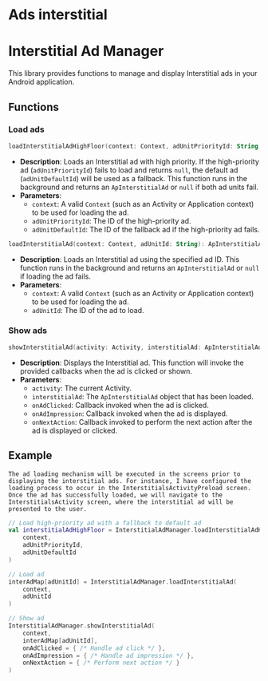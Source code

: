 #  Ads interstitial
# Interstitial Ad Manager

This library provides functions to manage and display Interstitial ads in your Android application.

## Functions

### Load ads
``` kotlin
loadInterstitialAdHighFloor(context: Context, adUnitPriorityId: String, adUnitDefaultId: String): ApInterstitialAd?
```
- **Description**: Loads an Interstitial ad with high priority. If the high-priority ad (`adUnitPriorityId`) fails to load and returns `null`, the default ad (`adUnitDefaultId`) will be used as a fallback. This function runs in the background and returns an `ApInterstitialAd` or `null` if both ad units fail.
- **Parameters**:
    - `context`: A valid `Context` (such as an Activity or Application context) to be used for loading the ad.
    - `adUnitPriorityId`: The ID of the high-priority ad.
    - `adUnitDefaultId`: The ID of the fallback ad if the high-priority ad fails.

``` kotlin
loadInterstitialAd(context: Context, adUnitId: String): ApInterstitialAd?
```

- **Description**: Loads an Interstitial ad using the specified ad ID. This function runs in the background and returns an `ApInterstitialAd` or `null` if loading the ad fails.
- **Parameters**:
    - `context`: A valid `Context` (such as an Activity or Application context) to be used for loading the ad.
    - `adUnitId`: The ID of the ad to load.

### Show ads
``` kotlin
showInterstitialAd(activity: Activity, interstitialAd: ApInterstitialAd?, onAdClicked: () -> Unit, onAdImpression: () -> Unit, onNextAction: () -> Unit)
```
- **Description**: Displays the Interstitial ad. This function will invoke the provided callbacks when the ad is clicked or shown.
- **Parameters**:
    - `activity`: The current Activity.
    - `interstitialAd`: The `ApInterstitialAd` object that has been loaded.
    - `onAdClicked`: Callback invoked when the ad is clicked.
    - `onAdImpression`: Callback invoked when the ad is displayed.
    - `onNextAction`: Callback invoked to perform the next action after the ad is displayed or clicked.

## Example
`The ad loading mechanism will be executed in the screens prior to displaying the interstitial ads.
For instance, I have configured the loading process to occur in the InterstitialsActivityPreload screen.
Once the ad has successfully loaded, we will navigate to the InterstitialsActivity screen, where the interstitial ad will be presented to the user.
`
```kotlin
// Load high-priority ad with a fallback to default ad
val interstitialAdHighFloor = InterstitialAdManager.loadInterstitialAdHighFloor(
    context, 
    adUnitPriorityId, 
    adUnitDefaultId
)

// Load ad
interAdMap[adUnitId] = InterstitialAdManager.loadInterstitialAd(
    context, 
    adUnitId
)

// Show ad
InterstitialAdManager.showInterstitialAd(
    context, 
    interAdMap[adUnitId], 
    onAdClicked = { /* Handle ad click */ },
    onAdImpression = { /* Handle ad impression */ },
    onNextAction = { /* Perform next action */ }
)
```